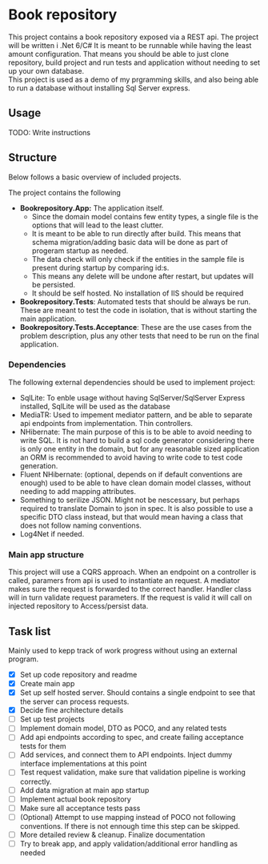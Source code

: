 # Book repository

This project contains a book repository exposed via a REST api. The project will be written i .Net 6/C#
It is meant to be runnable while having the least amount configuration. 
That means you should be able to just clone repository, build project and run tests and application without needing to set up your own database.    
This project is used as a demo of my prgramming skills, and also being able to run a database without installing Sql Server express.

## Usage
TODO: Write instructions

## Structure
Below follows a basic overview of included projects.

The project contains the following 
- **Bookrepository.App:** The application itself. 
   -  Since the domain model contains few entity types, a single file is the options that will lead to the least clutter.
   -  It is meant to be able to run directly after build. This means that schema migration/adding basic data will be done as part of progeram startup as needed.
     - The data check will only check if the entities in the sample file is present during startup by comparing id:s. 
     - This means any delete will be undone after restart, but updates will be persisted.
   -  It should be self hosted. No installation of IIS should be required
- **Bookrepository.Tests**: Automated tests that should be always be run. These are meant to test the code in isolation, that is without starting the main application.  
- **Bookrepository.Tests.Acceptance**: These are the use cases from the problem description, plus any other tests that need to be run on the final application.

### Dependencies
The following external dependencies should be used to implement project:
- SqlLite: To enble usage without having SqlServer/SqlServer Express installed, SqlLite will be used as the database
- MediaTR: Used to impement mediator pattern, and be able to separate api endpoints from implementation. Thin controllers.
- NHibernate: The main purpose of this is to be able to avoid needing to write SQL. It is not hard to build a sql code generator considering there is only one entity in the domain, but for any reasonable sized application an ORM is recommended to avoid having to write code to test code generation.
- Fluent NHibernate: (optional, depends on if default conventions are enough) used to be able to have clean domain model classes, without needing to add mapping attributes.
- Something to serilize JSON. Might not be nescessary, but perhaps required to translate Domain to json in spec. It is also possible to use a specific DTO class instead, but that would mean having a class that does not follow naming conventions.
- Log4Net if needed.

### Main app structure
This project will use a CQRS approach. When an endpoint on a controller is called, paramers from api is used to instantiate an request. 
A mediator makes sure the request is forwarded to the correct handler.
Handler class will in turn validate request parameters. If the request is valid it will call on injected repository to Access/persist data.

## Task list
Mainly used to kepp track of work progress without using an external program.

 - [X] Set up code repository and readme
 - [X] Create main app
 - [X] Set up self hosted server. Should contains a single endpoint to see that the server can process requests.
 - [X] Decide fine architecture details
 - [ ] Set up test projects
 - [ ] Implement domain model, DTO as POCO, and any related tests
 - [ ] Add api endpoints according to spec, and create failing acceptance tests for them
 - [ ] Add services, and connect them to API endpoints. Inject dummy interface implementations at this point
 - [ ] Test request validation, make sure that validation pipeline is working correctly.
 - [ ] Add data migration at main app startup
 - [ ] Implement actual book repository
 - [ ] Make sure all acceptance tests pass
 - [ ] (Optional) Attempt to use mapping instead of POCO not following conventions. If there is not ennough time this step can be skipped.
 - [ ] More detailed review & cleanup. Finalize documentation
 - [ ] Try to break app, and apply validation/additional error handling as needed
